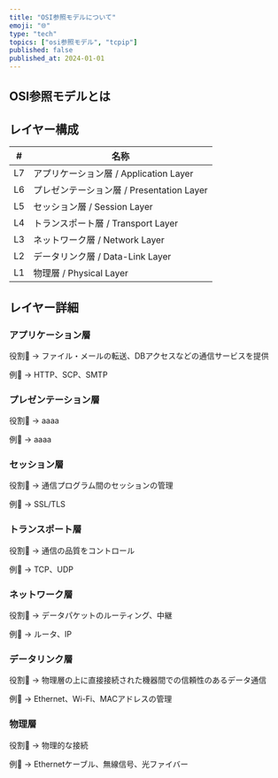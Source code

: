 ```yaml
---
title: "OSI参照モデルについて"
emoji: "🌐"
type: "tech"
topics: ["osi参照モデル", "tcpip"]
published: false
published_at: 2024-01-01
---
```


## OSI参照モデルとは

## レイヤー構成

| # | 名称 |
|---|---|
| L7 | アプリケーション層 / Application Layer |
| L6 | プレゼンテーション層 / Presentation Layer |
| L5 | セッション層 / Session Layer |
| L4 | トランスポート層 / Transport Layer |
| L3 | ネットワーク層 / Network Layer |
| L2 | データリンク層 / Data-Link Layer |
| L1 | 物理層 / Physical Layer |

## レイヤー詳細

### アプリケーション層

役割🏅
→ ファイル・メールの転送、DBアクセスなどの通信サービスを提供

例📌
→ HTTP、SCP、SMTP

### プレゼンテーション層

役割🏅
→ aaaa

例📌
→ aaaa

### セッション層

役割🏅
→ 通信プログラム間のセッションの管理

例📌
→ SSL/TLS

### トランスポート層

役割🏅
→ 通信の品質をコントロール

例📌
→ TCP、UDP

### ネットワーク層

役割🏅
→ データパケットのルーティング、中継

例📌
→ ルータ、IP

### データリンク層

役割🏅
→ 物理層の上に直接接続された機器間での信頼性のあるデータ通信

例📌
→ Ethernet、Wi-Fi、MACアドレスの管理

### 物理層

役割🏅
→ 物理的な接続

例📌
→ Ethernetケーブル、無線信号、光ファイバー
